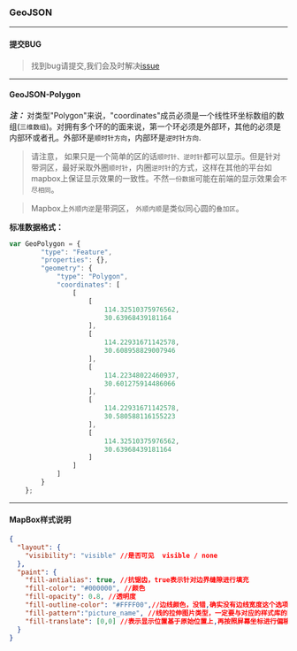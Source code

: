 ### GeoJSON

---
#### 提交BUG
> 找到bug请提交,我们会及时解决[issue](https://github.com/ParnDeedlit/WebClient-Mapbox/issues)

---

#### GeoJSON-Polygon

***注：*** 对类型"Polygon"来说，"coordinates"成员必须是一个线性环坐标数组的数组(`三维数组`)。对拥有多个环的的面来说，第一个环必须是外部环，其他的必须是内部环或者孔。外部环是`顺时针方向`，内部环是`逆时针方向`.

> 请注意， 如果只是一个简单的区的话`顺时针、逆时针`都可以显示。但是针对带洞区，最好采取外圈`顺时针`，内圈`逆时针`的方式，这样在其他的平台如mapbox上保证显示效果的一致性。不然`一份数据`可能在前端的显示效果会`不尽相同`。

> Mapbox上`外顺内逆`是带洞区， `外顺内顺`是类似同心圆的`叠加区`。

**标准数据格式：**

```javascript
var GeoPolygon = {
        "type": "Feature",
        "properties": {},
        "geometry": {
            "type": "Polygon",
            "coordinates": [
                [
                    [
                        114.32510375976562,
                        30.63968439181164
                    ],
                    [
                        114.22931671142578,
                        30.608958829007946
                    ],
                    [
                        114.22348022460937,
                        30.601275914486066
                    ],
                    [
                        114.22931671142578,
                        30.580588116155223
                    ],
                    [
                        114.32510375976562,
                        30.63968439181164
                    ]
                ]
            ]
        }
    };
```

---
#### MapBox样式说明
~~~ json
{
  "layout": {
    "visibility": "visible" //是否可见  visible / none
  },
  "paint": {
    "fill-antialias": true, //抗锯齿，true表示针对边界缝隙进行填充
    "fill-color": "#000000", //颜色
    "fill-opacity": 0.8, //透明度
    "fill-outline-color": "#FFFF00",//边线颜色，没错,确实没有边线宽度这个选项
    "fill-pattern":"picture_name", //线的拉伸图片类型，一定要与对应的样式库的图片名字一一对应
    "fill-translate": [0,0] //表示显示位置基于原始位置上,再按照屏幕坐标进行偏移,这个应该绝大部分都用不上
  }
}
~~~
